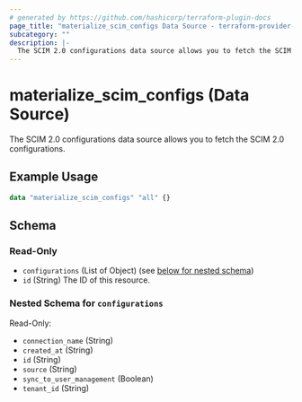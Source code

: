 ```yaml
---
# generated by https://github.com/hashicorp/terraform-plugin-docs
page_title: "materialize_scim_configs Data Source - terraform-provider-materialize"
subcategory: ""
description: |-
  The SCIM 2.0 configurations data source allows you to fetch the SCIM 2.0 configurations.
---
```


# materialize_scim_configs (Data Source)

The SCIM 2.0 configurations data source allows you to fetch the SCIM 2.0 configurations.

## Example Usage

```terraform
data "materialize_scim_configs" "all" {}
```

<!-- schema generated by tfplugindocs -->
## Schema

### Read-Only

- `configurations` (List of Object) (see [below for nested schema](#nestedatt--configurations))
- `id` (String) The ID of this resource.

<a id="nestedatt--configurations"></a>
### Nested Schema for `configurations`

Read-Only:

- `connection_name` (String)
- `created_at` (String)
- `id` (String)
- `source` (String)
- `sync_to_user_management` (Boolean)
- `tenant_id` (String)
